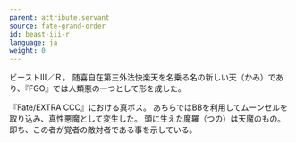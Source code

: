 ```yaml
---
parent: attribute.servant
source: fate-grand-order
id: beast-iii-r
language: ja
weight: 0
---
```


ビーストⅢ／Ｒ。
随喜自在第三外法快楽天を名乗る名の新しい天（かみ）であり、『FGO』では人類悪の一つとして形を成した。

『Fate/EXTRA CCC』における真ボス。
あちらではBBを利用してムーンセルを取り込み、真性悪魔として変生した。
頭に生えた魔羅（つの）は天魔のもの。即ち、この者が覚者の敵対者である事を示している。
